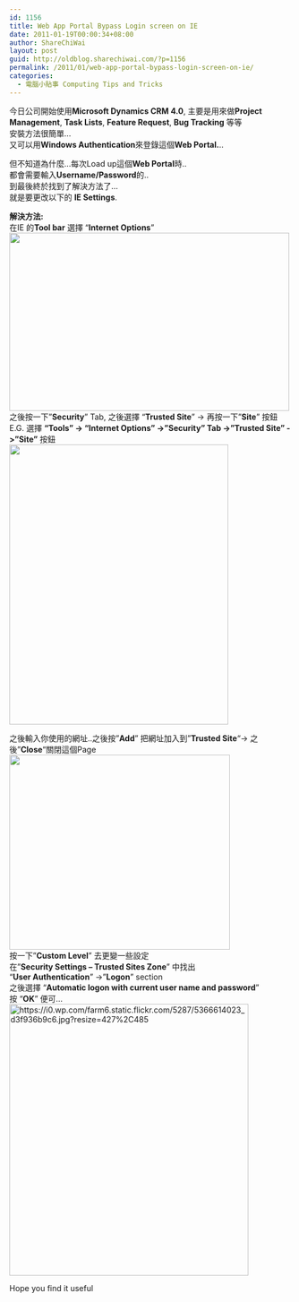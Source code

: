 ```yaml
---
id: 1156
title: Web App Portal Bypass Login screen on IE
date: 2011-01-19T00:00:34+08:00
author: ShareChiWai
layout: post
guid: http://oldblog.sharechiwai.com/?p=1156
permalink: /2011/01/web-app-portal-bypass-login-screen-on-ie/
categories:
  - 電腦小貼事 Computing Tips and Tricks
---
```

今日公司開始使用**Microsoft Dynamics CRM 4.0**, 主要是用來做**Project Management**, **Task Lists**, **Feature Request**, **Bug Tracking** 等等  
安裝方法很簡單&#8230;  
又可以用**Windows Authentication**來登錄這個**Web Portal.**..

但不知道為什麼&#8230;每次Load up這個**Web Portal**時..  
都會需要輸入**Username/Password**的..  
到最後終於找到了解決方法了&#8230;  
就是要更改以下的 **IE Settings**.

**解決方法:**  
在IE 的**Tool bar** 選擇 &#8220;**Internet Options**&#8221;  
[<img class="alignnone" title="Internet Options" src="https://i1.wp.com/farm6.static.flickr.com/5167/5366613897_209d4f92f0.jpg?resize=500%2C318" alt="" width="500" height="318" data-recalc-dims="1" />](https://i1.wp.com/farm6.static.flickr.com/5167/5366613897_209d4f92f0.jpg)  
之後按一下&#8221;**Security**&#8221; Tab, 之後選擇 &#8220;**Trusted Site**&#8221; -> 再按一下&#8221;**Site**&#8221; 按鈕  
E.G. 選擇 **&#8220;Tools&#8221; -> &#8220;Internet Options&#8221; ->&#8221;Security&#8221; Tab ->&#8221;Trusted Site&#8221; ->&#8221;Site&#8221;** 按鈕  
[<img class="alignnone" title="Trusted Site" src="https://i2.wp.com/farm6.static.flickr.com/5203/5367226306_8865cc7514.jpg?resize=391%2C500" alt="" width="391" height="500" data-recalc-dims="1" />](https://i2.wp.com/farm6.static.flickr.com/5203/5367226306_8865cc7514.jpg)

之後輸入你使用的網址..之後按&#8221;**Add**&#8221; 把網址加入到&#8221;**Trusted Site**&#8220;-> 之後&#8221;**Close**&#8220;關閉這個Page  
[<img class="alignnone" title="Add CRM to trusted Site" src="https://i0.wp.com/farm6.static.flickr.com/5247/5366613923_6b74a918c7.jpg?resize=394%2C348" alt="" width="394" height="348" data-recalc-dims="1" />](http://www.flickr.com/photos/sharechiwai/5366613923/)  
按一下&#8221;**Custom Level**&#8221; 去更變一些設定  
在&#8221;**Security Settings &#8211; Trusted Sites Zone**&#8221; 中找出  
&#8220;**User Authentication**&#8221; ->&#8221;**Logon**&#8221; section  
之後選擇 &#8220;**Automatic logon with current user name and password**&#8221;  
按 &#8220;**OK**&#8221; 便可&#8230;  
[<img class="alignnone" src="https://i0.wp.com/farm6.static.flickr.com/5287/5366614023_d3f936b9c6.jpg?resize=427%2C485" alt="https://i0.wp.com/farm6.static.flickr.com/5287/5366614023_d3f936b9c6.jpg?resize=427%2C485" width="427" height="485" data-recalc-dims="1" />](https://i0.wp.com/farm6.static.flickr.com/5287/5366614023_d3f936b9c6.jpg)

Hope you find it useful